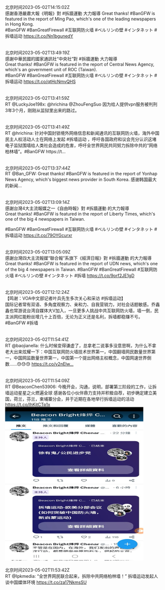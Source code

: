 北京时间2023-05-02T14:15:02Z<br>感謝香港嚴肅大報《明報》對 #拆牆運動 大力報導
 Great thanks! #BanGFW is featured in the report of Ming Pao, which's one of the leading newspapers in Hong Kong.     
#BanGFW #BanGreatFirewall #互联网防火墙 #ベルリンの壁 #インタネット #拆墙运动
https://t.co/Nn1bgunedY<br><br><br>北京时间2023-05-02T13:49:19Z<br>感謝中華民國的國家通訊社“中央社”對 #拆牆運動 大力報導   
Great thanks! #BanGFW is featured in the report of Central News Agency, which's an government unit of ROC (Taiwan).    
#BanGFW #BanGreatFirewall #互联网防火墙 #ベルリンの壁 #インタネット #拆墙运动
https://t.co/qtHcNmvQHS<br><br><br>北京时间2023-05-02T13:41:59Z<br>RT @LuckyJoe198x: @hrichina @ZhouFengSuo 因为给人提供vpn服务被判刑3年3个月，刚刚从监狱里出来的路过。<br><br><br>北京时间2023-05-02T13:41:49Z<br>RT @hrichina: 针对中国封锁境外网络信息和新闻通讯的互联网防火墙，海外中国民主人权活动人士在网络上发起 #拆墙运动 ，呼吁各国政府和议会充分认识这堵电子监狱围墙给人类社会造成的危害，呼吁全世界网民共同努力拆除中共的“网络柏林墙”。#BanGFW  https://t…<br><br><br>北京时间2023-05-02T13:37:44Z<br>RT @Ban_GFW: Great thanks! #BanGFW is featured in the report of Yonhap News Agency, which's biggest news provider in South Korea.
感谢韩国最大的新闻…<br><br><br>北京时间2023-05-02T13:09:14Z<br>感謝台灣4大主流報媒之一《自由時報》對 #拆牆運動 的大力報導  
Great thanks! #BanGFW is featured in the report of Liberty Times, which's one of the big 4 newspapers in Taiwan.  

#BanGFW #BanGreatFirewall #互联网防火墙 #ベルリンの壁 #インタネット #拆墙运动 
https://t.co/79OYGcurxr<br><br><br>北京时间2023-05-02T13:05:09Z<br>感謝台灣四大主流報媒“聯合報”系旗下《經濟日報》對 #拆牆運動 的大力報導
Great thanks! #BanGFW is featured in the report of UDN news, which's one of the big 4 newspapers in Taiwan. 
#BanGFW #BanGreatFirewall #互联网防火墙 #ベルリンの壁 #インタネット #拆墙
https://t.co/9orf2JE1gD<br><br><br>北京时间2023-05-02T12:12:24Z<br>【鸣谢：VOA中文部记者叶兵先生多次关心和采访 #拆墙运动】  
国际记者常有双语、多角度观察力、亲和力、自我营销力，对社会话题敏感。乔鑫鑫也常游说台湾自媒体大V加入，一旦更多人挑战中共互联网防火墙，墙一倒，民主派网红能粉丝增几十上百倍，无论为正义还是名利，拆墙都稳赚不亏。#BanGFW #拆墙<br><br><br>北京时间2023-05-02T11:54:41Z<br>RT @baojianella: 什么时候变得谦虚了，总拿老二说事多没意思啊，为什么不拿老大出来炫耀一下：中国互联网防火墙技术世界第一，中国翻墙网民数量世界第一，中国网监数量世界第一，中国第一个提出网络主权概念，中国网速世界倒数……😓😓😓 https://t.co/v2nElw…<br><br><br>北京时间2023-05-02T11:54:09Z<br>RT @BeaconChen53906: 今晚开会，沟通，说明，部署第三阶段的工作，让拆墙运动星星之火燃遍全球
感谢各位小伙伴鼎力支持并积极自荐，初步确定建立美国，荷兰，芬兰，柬埔寨分会，并于近期在各地举行拆墙运动的活动 https://t.co/lhKjtCTp1x<br><img src='/temp/image/2023/u-Month-5/1653246471763034116_0.jpg' width='450' height='500'><br><br>北京时间2023-05-02T11:53:42Z<br>RT @Ipkmedia: “全世界网民联合起来，拆除中共网络柏林墙！” 拆墙运动发起人谈中国媒体环境 https://t.co/za17NkmsSU<br><br><br>